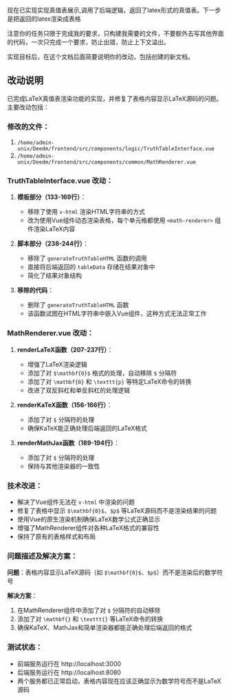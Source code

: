 
现在已实现实现真值表展示,调用了后端逻辑，返回了latex形式的真值表。下一步是把返回的latex渲染成表格

注意你的任务只限于完成我的要求，只构建我需要的文件，不要额外去写其他界面的代码，一次只完成一个要求，防止出错，防止上下文溢出。

实现目标后，在这个文档后面简要说明你的改动，包括创建的新文档。

## 改动说明

已完成LaTeX真值表渲染功能的实现，并修复了表格内容显示LaTeX源码的问题。主要改动包括：

### 修改的文件：
1. `/home/admin-unix/Deedm/frontend/src/components/logic/TruthTableInterface.vue`
2. `/home/admin-unix/Deedm/frontend/src/components/common/MathRenderer.vue`

### TruthTableInterface.vue 改动：
1. **模板部分（133-169行）**：
   - 移除了使用 `v-html` 渲染HTML字符串的方式
   - 改为使用Vue组件动态渲染表格，每个单元格都使用 `<math-renderer>` 组件渲染LaTeX内容

2. **脚本部分（238-244行）**：
   - 移除了 `generateTruthTableHTML` 函数的调用
   - 直接将后端返回的 `tableData` 存储在结果对象中
   - 简化了结果对象结构

3. **移除的代码**：
   - 删除了 `generateTruthTableHTML` 函数
   - 该函数试图在HTML字符串中嵌入Vue组件，这种方式无法正常工作

### MathRenderer.vue 改动：
1. **renderLaTeX函数（207-237行）**：
   - 增强了LaTeX渲染逻辑
   - 添加了对 `$\mathbf{0}$` 格式的处理，自动移除 `$` 分隔符
   - 添加了对 `\mathbf{0}` 和 `\texttt{p}` 等特定LaTeX命令的转换
   - 改进了双反斜杠和单反斜杠的处理逻辑

2. **renderKaTeX函数（156-166行）**：
   - 添加了对 `$` 分隔符的处理
   - 确保KaTeX能正确处理后端返回的LaTeX格式

3. **renderMathJax函数（189-194行）**：
   - 添加了对 `$` 分隔符的处理
   - 保持与其他渲染器的一致性

### 技术改进：
- 解决了Vue组件无法在 `v-html` 中渲染的问题
- 修复了表格中显示 `$\mathbf{0}$`、`$p$` 等LaTeX源码而不是渲染结果的问题
- 使用Vue的原生渲染机制确保LaTeX数学公式正确显示
- 增强了MathRenderer组件对各种LaTeX格式的兼容性
- 保持了原有的表格样式和布局

### 问题描述及解决方案：
**问题**：表格内容显示LaTeX源码（如 `$\mathbf{0}$`、`$p$`）而不是渲染后的数学符号

**解决方案**：
1. 在MathRenderer组件中添加了对 `$` 分隔符的自动移除
2. 添加了对 `\mathbf{}` 和 `\texttt{}` 等LaTeX命令的转换
3. 确保KaTeX、MathJax和简单渲染器都能正确处理后端返回的格式

### 测试状态：
- 前端服务运行在 http://localhost:3000
- 后端服务运行在 http://localhost:8080
- 两个服务都已正常启动，表格内容现在应该正确显示为数学符号而不是LaTeX源码